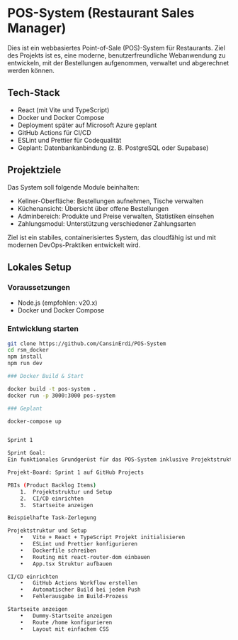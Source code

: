 # POS-System (Restaurant Sales Manager)

Dies ist ein webbasiertes Point-of-Sale (POS)-System für Restaurants. Ziel des Projekts ist es, eine moderne, benutzerfreundliche Webanwendung zu entwickeln, mit der Bestellungen aufgenommen, verwaltet und abgerechnet werden können.

## Tech-Stack

- React (mit Vite und TypeScript)
- Docker und Docker Compose
- Deployment später auf Microsoft Azure geplant
- GitHub Actions für CI/CD
- ESLint und Prettier für Codequalität
- Geplant: Datenbankanbindung (z. B. PostgreSQL oder Supabase)

## Projektziele

Das System soll folgende Module beinhalten:

- Kellner-Oberfläche: Bestellungen aufnehmen, Tische verwalten
- Küchenansicht: Übersicht über offene Bestellungen
- Adminbereich: Produkte und Preise verwalten, Statistiken einsehen
- Zahlungsmodul: Unterstützung verschiedener Zahlungsarten

Ziel ist ein stabiles, containerisiertes System, das cloudfähig ist und mit modernen DevOps-Praktiken entwickelt wird.

## Lokales Setup

### Voraussetzungen

- Node.js (empfohlen: v20.x)
- Docker und Docker Compose

### Entwicklung starten

```bash
git clone https://github.com/CansinErdi/POS-System
cd rsm_docker
npm install
npm run dev

### Docker Build & Start

docker build -t pos-system .
docker run -p 3000:3000 pos-system

### Geplant

docker-compose up


Sprint 1

Sprint Goal:
Ein funktionales Grundgerüst für das POS-System inklusive Projektstruktur, CI/CD-Basis und einer ersten Seite im Browser sichtbar.

Projekt-Board: Sprint 1 auf GitHub Projects

PBIs (Product Backlog Items)
	1.	Projektstruktur und Setup
	2.	CI/CD einrichten
	3.	Startseite anzeigen

Beispielhafte Task-Zerlegung

Projektstruktur und Setup
	•	Vite + React + TypeScript Projekt initialisieren
	•	ESLint und Prettier konfigurieren
	•	Dockerfile schreiben
	•	Routing mit react-router-dom einbauen
	•	App.tsx Struktur aufbauen

CI/CD einrichten
	•	GitHub Actions Workflow erstellen
	•	Automatischer Build bei jedem Push
	•	Fehlerausgabe im Build-Prozess

Startseite anzeigen
	•	Dummy-Startseite anzeigen
	•	Route /home konfigurieren
	•	Layout mit einfachem CSS
